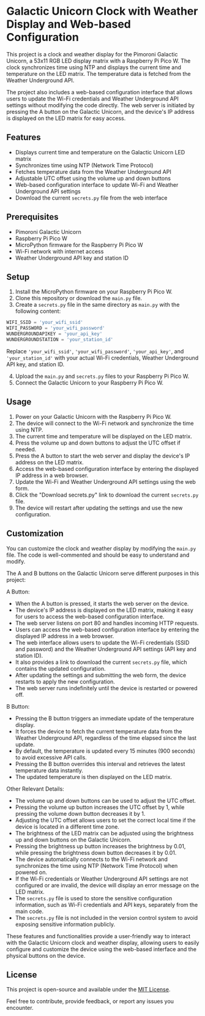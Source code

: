 # Galactic Unicorn Clock with Weather Display and Web-based Configuration

This project is a clock and weather display for the Pimoroni Galactic Unicorn, a 53x11 RGB LED display matrix with a Raspberry Pi Pico W. The clock synchronizes time using NTP and displays the current time and temperature on the LED matrix. The temperature data is fetched from the Weather Underground API.

The project also includes a web-based configuration interface that allows users to update the Wi-Fi credentials and Weather Underground API settings without modifying the code directly. The web server is initiated by pressing the A button on the Galactic Unicorn, and the device's IP address is displayed on the LED matrix for easy access.

## Features

- Displays current time and temperature on the Galactic Unicorn LED matrix
- Synchronizes time using NTP (Network Time Protocol)
- Fetches temperature data from the Weather Underground API
- Adjustable UTC offset using the volume up and down buttons
- Web-based configuration interface to update Wi-Fi and Weather Underground API settings
- Download the current `secrets.py` file from the web interface

## Prerequisites

- Pimoroni Galactic Unicorn
- Raspberry Pi Pico W
- MicroPython firmware for the Raspberry Pi Pico W
- Wi-Fi network with internet access
- Weather Underground API key and station ID

## Setup

1. Install the MicroPython firmware on your Raspberry Pi Pico W.
2. Clone this repository or download the `main.py` file.
3. Create a `secrets.py` file in the same directory as `main.py` with the following content:

```python
WIFI_SSID = 'your_wifi_ssid'
WIFI_PASSWORD = 'your_wifi_password'
WUNDERGROUNDAPIKEY = 'your_api_key'
WUNDERGROUNDSTATION = 'your_station_id'
```

Replace `'your_wifi_ssid'`, `'your_wifi_password'`, `'your_api_key'`, and `'your_station_id'` with your actual Wi-Fi credentials, Weather Underground API key, and station ID.

4. Upload the `main.py` and `secrets.py` files to your Raspberry Pi Pico W.
5. Connect the Galactic Unicorn to your Raspberry Pi Pico W.

## Usage

1. Power on your Galactic Unicorn with the Raspberry Pi Pico W.
2. The device will connect to the Wi-Fi network and synchronize the time using NTP.
3. The current time and temperature will be displayed on the LED matrix.
4. Press the volume up and down buttons to adjust the UTC offset if needed.
5. Press the A button to start the web server and display the device's IP address on the LED matrix.
6. Access the web-based configuration interface by entering the displayed IP address in a web browser.
7. Update the Wi-Fi and Weather Underground API settings using the web form.
8. Click the "Download secrets.py" link to download the current `secrets.py` file.
9. The device will restart after updating the settings and use the new configuration.

## Customization

You can customize the clock and weather display by modifying the `main.py` file. The code is well-commented and should be easy to understand and modify.

The A and B buttons on the Galactic Unicorn serve different purposes in this project:

A Button:
- When the A button is pressed, it starts the web server on the device.
- The device's IP address is displayed on the LED matrix, making it easy for users to access the web-based configuration interface.
- The web server listens on port 80 and handles incoming HTTP requests.
- Users can access the web-based configuration interface by entering the displayed IP address in a web browser.
- The web interface allows users to update the Wi-Fi credentials (SSID and password) and the Weather Underground API settings (API key and station ID).
- It also provides a link to download the current `secrets.py` file, which contains the updated configuration.
- After updating the settings and submitting the web form, the device restarts to apply the new configuration.
- The web server runs indefinitely until the device is restarted or powered off.

B Button:
- Pressing the B button triggers an immediate update of the temperature display.
- It forces the device to fetch the current temperature data from the Weather Underground API, regardless of the time elapsed since the last update.
- By default, the temperature is updated every 15 minutes (900 seconds) to avoid excessive API calls.
- Pressing the B button overrides this interval and retrieves the latest temperature data instantly.
- The updated temperature is then displayed on the LED matrix.

Other Relevant Details:
- The volume up and down buttons can be used to adjust the UTC offset.
- Pressing the volume up button increases the UTC offset by 1, while pressing the volume down button decreases it by 1.
- Adjusting the UTC offset allows users to set the correct local time if the device is located in a different time zone.
- The brightness of the LED matrix can be adjusted using the brightness up and down buttons on the Galactic Unicorn.
- Pressing the brightness up button increases the brightness by 0.01, while pressing the brightness down button decreases it by 0.01.
- The device automatically connects to the Wi-Fi network and synchronizes the time using NTP (Network Time Protocol) when powered on.
- If the Wi-Fi credentials or Weather Underground API settings are not configured or are invalid, the device will display an error message on the LED matrix.
- The `secrets.py` file is used to store the sensitive configuration information, such as Wi-Fi credentials and API keys, separately from the main code.
- The `secrets.py` file is not included in the version control system to avoid exposing sensitive information publicly.

These features and functionalities provide a user-friendly way to interact with the Galactic Unicorn clock and weather display, allowing users to easily configure and customize the device using the web-based interface and the physical buttons on the device.

## License

This project is open-source and available under the [MIT License](LICENSE).

Feel free to contribute, provide feedback, or report any issues you encounter.